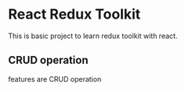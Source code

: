 # React Redux Toolkit
This is basic project to learn redux toolkit with react. 

## CRUD operation
features are CRUD operation
